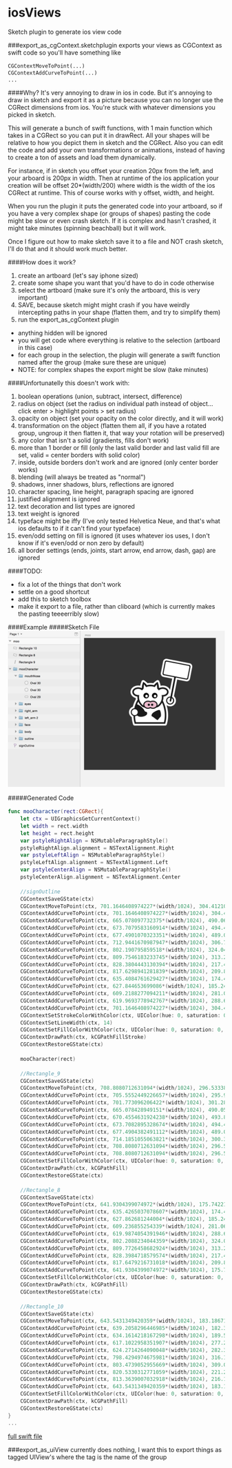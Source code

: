 iosViews
========

Sketch plugin to generate ios view code

###export_as_cgContext.sketchplugin
exports your views as CGContext as swift code
so you'll have something like

    CGContextMoveToPoint(...)
    CGContextAddCurveToPoint(...)
    ...

####Why?
It's very annoying to draw in ios in code. But it's annoying to draw in sketch and export it as a picture because you can no longer use the CGRect dimensions from ios. You're stuck with whatever dimensions you picked in sketch.

This will generate a bunch of swift functions, with 1 main function which takes in a CGRect so you can put it in drawRect. All your shapes will be relative to how you depict them in sketch and the CGRect. Also you can edit the code and add your own transformations or animations, instead of having to create a ton of assets and load them dynamically.

For instance, if in sketch you offset your creation 20px from the left, and your arboard is 200px in width. Then at runtime of the ios application your creation will be offset 20*(width/200) where width is the width of the ios CGRect at runtime. This of course works with y offset, width, and height.

When you run the plugin it puts the generated code into your artboard, so if you have a very complex shape (or groups of shapes) pasting the code might be slow or even crash sketch. If it is complex and hasn't crashed, it might take minutes (spinning beachball) but it will work.

Once I figure out how to make sketch save it to a file and NOT crash sketch, I'll do that and it should work much better.

####How does it work?
1. create an artboard (let's say iphone sized)
1. create some shape you want that you'd have to do in code otherwise
1. select the artboard (make sure it's only the artboard, this is very important)
1. SAVE, because sketch might might crash if you have weirdly intercepting paths in your shape (flatten them, and try to simplify them)
1. run the export_as_cgContext plugin
  - anything hidden will be ignored
  - you will get code where everything is relative to the selection (artboard in this case)
  - for each group in the selection, the plugin will generate a swift function named after the group (make sure these are unique)
  - NOTE: for complex shapes the export might be slow (take minutes)

####Unfortunatelly this doesn't work with:
1. boolean operations (union, subtract, intersect, difference)
1. radius on object (set the radius on individual path instead of object... click enter > highlight points > set radius)
1. opacity on object (set your opacity on the color directly, and it will work)
1. transformation on the object (flatten them all, if you have a rotated group, ungroup it then flatten it, that way your rotation will be preserved)
1. any color that isn't a solid (gradients, fills don't work)
1. more than 1 border or fill (only the last valid border and last valid fill are set, valid = center borders with solid color)
1. inside, outside borders don't work and are ignored (only center border works)
1. blending (will always be treated as "normal")
1. shadows, inner shadows, blurs, reflections are ignored
1. character spacing, line height, paragraph spacing are ignored
1. justified alignment is ignored
1. text decoration and list types are ignored
1. text weight is ignored
1. typeface might be iffy (I've only tested Helvetica Neue, and that's what ios defaults to if it can't find your typeface)
1. even/odd setting on fill is ignored (it uses whatever ios uses, I don't know if it's even/odd or non zero by default)
1. all border settings (ends, joints, start arrow, end arrow, dash, gap) are ignored

####TODO:
- fix a lot of the things that don't work
- settle on a good shortcut
- add this to sketch toolbox
- make it export to a file, rather than cliboard (which is currently makes the pasting teeeerribly slow)

####Example
#####Sketch File
![moo png](https://github.com/Charimon/iosViews/blob/master/moo.png?raw=true "moo.png")

#####Generated Code
```swift
func mooCharacter(rect:CGRect){
    let ctx = UIGraphicsGetCurrentContext()
    let width = rect.width
    let height = rect.height
    var pstyleRightAlign = NSMutableParagraphStyle()
    pstyleRightAlign.alignment = NSTextAlignment.Right
    var pstyleLeftAlign = NSMutableParagraphStyle()
    pstyleLeftAlign.alignment = NSTextAlignment.Left
    var pstyleCenterAlign = NSMutableParagraphStyle()
    pstyleCenterAlign.alignment = NSTextAlignment.Center
    
    //signOutline
    CGContextSaveGState(ctx)
    CGContextMoveToPoint(ctx, 701.1646408974227*(width/1024), 304.41210454708494*(height/1024))
    CGContextAddCurveToPoint(ctx, 701.1646408974227*(width/1024), 304.41210454708494*(height/1024), 665.7105808309632*(width/1024), 486.80743164444164*(height/1024), 665.7105808309632*(width/1024), 486.80743164444164*(height/1024))
    CGContextAddCurveToPoint(ctx, 665.078097732375*(width/1024), 490.06127510931685*(height/1024), 667.2089244827171*(width/1024), 493.2128915680838*(height/1024), 670.4551319756478*(width/1024), 493.8438903840849*(height/1024))
    CGContextAddCurveToPoint(ctx, 673.7079583160914*(width/1024), 494.47617577371165*(height/1024), 676.8580577727232*(width/1024), 492.3487511457879*(height/1024), 677.4901070323351*(width/1024), 489.0971395889602*(height/1024))
    CGContextAddCurveToPoint(ctx, 677.4901070323351*(width/1024), 489.0971395889602*(height/1024), 712.9441670987947*(width/1024), 306.70181249160345*(height/1024), 712.9441670987947*(width/1024), 306.70181249160345*(height/1024))
    CGContextAddCurveToPoint(ctx, 712.9441670987947*(width/1024), 306.70181249160345*(height/1024), 795.6868596598813*(width/1024), 322.7853626505146*(height/1024), 795.6868596598813*(width/1024), 322.7853626505146*(height/1024))
    CGContextAddCurveToPoint(ctx, 802.190795859518*(width/1024), 324.049599779612*(height/1024), 808.4885516536424*(width/1024), 319.79989024586723*(height/1024), 809.7546183233745*(width/1024), 313.28654187561085*(height/1024))
    CGContextAddCurveToPoint(ctx, 809.7546183233745*(width/1024), 313.28654187561085*(height/1024), 827.1149719389618*(width/1024), 223.97526496387604*(height/1024), 827.1149719389618*(width/1024), 223.97526496387604*(height/1024))
    CGContextAddCurveToPoint(ctx, 828.3804443130394*(width/1024), 217.4649739797159*(height/1024), 824.1276421302414*(width/1024), 211.16127081937216*(height/1024), 817.6298941281839*(width/1024), 209.89823655403328*(height/1024))
    CGContextAddCurveToPoint(ctx, 817.6298941281839*(width/1024), 209.89823655403328*(height/1024), 641.9124123625793*(width/1024), 175.74221812753365*(height/1024), 641.9124123625793*(width/1024), 175.74221812753365*(height/1024))
    CGContextAddCurveToPoint(ctx, 635.4084761629427*(width/1024), 174.47798099843627*(height/1024), 629.1107203688182*(width/1024), 178.72769053218101*(height/1024), 627.844653699086*(width/1024), 185.24103890243742*(height/1024))
    CGContextAddCurveToPoint(ctx, 627.844653699086*(width/1024), 185.24103890243742*(height/1024), 610.4843000834987*(width/1024), 274.55231581417223*(height/1024), 610.4843000834987*(width/1024), 274.55231581417223*(height/1024))
    CGContextAddCurveToPoint(ctx, 609.2188277094211*(width/1024), 281.06260679833235*(height/1024), 613.4716298922193*(width/1024), 287.3663099586761*(height/1024), 619.9693778942767*(width/1024), 288.629344224015*(height/1024))
    CGContextAddCurveToPoint(ctx, 619.9693778942767*(width/1024), 288.629344224015*(height/1024), 701.1646408974227*(width/1024), 304.4121045470849*(height/1024), 701.1646408974227*(width/1024), 304.4121045470849*(height/1024))
    CGContextAddCurveToPoint(ctx, 701.1646408974227*(width/1024), 304.4121045470849*(height/1024), 701.1646408974227*(width/1024), 304.41210454708494*(height/1024), 701.1646408974227*(width/1024), 304.41210454708494*(height/1024))
    CGContextSetStrokeColorWithColor(ctx, UIColor(hue: 0, saturation: 0, brightness: 1, alpha: 1).CGColor)
    CGContextSetLineWidth(ctx, 14)
    CGContextSetFillColorWithColor(ctx, UIColor(hue: 0, saturation: 0, brightness: 1, alpha: 1).CGColor)
    CGContextDrawPath(ctx, kCGPathFillStroke)
    CGContextRestoreGState(ctx)
    
    mooCharacter(rect)
    
    //Rectangle_9
    CGContextSaveGState(ctx)
    CGContextMoveToPoint(ctx, 708.8080712631094*(width/1024), 296.5333866933708*(height/1024))
    CGContextAddCurveToPoint(ctx, 705.5552449226657*(width/1024), 295.90110130374404*(height/1024), 702.4051454660339*(width/1024), 298.02852593166784*(height/1024), 701.773096206422*(width/1024), 301.28013748849554*(height/1024))
    CGContextAddCurveToPoint(ctx, 701.773096206422*(width/1024), 301.28013748849554*(height/1024), 665.7109120477392*(width/1024), 486.803991826708*(height/1024), 665.7109120477392*(width/1024), 486.803991826708*(height/1024))
    CGContextAddCurveToPoint(ctx, 665.078428949151*(width/1024), 490.05783529158316*(height/1024), 667.209255699493*(width/1024), 493.2094517503502*(height/1024), 670.4554631924238*(width/1024), 493.84045056635125*(height/1024))
    CGContextAddCurveToPoint(ctx, 670.4554631924238*(width/1024), 493.84045056635125*(height/1024), 670.4554631924238*(width/1024), 493.84045056635125*(height/1024), 670.4554631924238*(width/1024), 493.84045056635125*(height/1024))
    CGContextAddCurveToPoint(ctx, 673.7082895328674*(width/1024), 494.472735955978*(height/1024), 676.8583889894992*(width/1024), 492.3453113280542*(height/1024), 677.4904382491112*(width/1024), 489.0936997712265*(height/1024))
    CGContextAddCurveToPoint(ctx, 677.4904382491112*(width/1024), 489.0936997712265*(height/1024), 713.5526224077939*(width/1024), 303.56984543301405*(height/1024), 713.5526224077939*(width/1024), 303.56984543301405*(height/1024))
    CGContextAddCurveToPoint(ctx, 714.1851055063821*(width/1024), 300.3160019681389*(height/1024), 712.05427875604*(width/1024), 297.16438550937187*(height/1024), 708.8080712631094*(width/1024), 296.5333866933708*(height/1024))
    CGContextAddCurveToPoint(ctx, 708.8080712631094*(width/1024), 296.5333866933708*(height/1024), 708.8080712631094*(width/1024), 296.5333866933708*(height/1024), 708.8080712631094*(width/1024), 296.5333866933708*(height/1024))
    CGContextAddCurveToPoint(ctx, 708.8080712631094*(width/1024), 296.5333866933708*(height/1024), 708.8080712631094*(width/1024), 296.5333866933708*(height/1024), 708.8080712631094*(width/1024), 296.5333866933708*(height/1024))
    CGContextSetFillColorWithColor(ctx, UIColor(hue: 0, saturation: 0, brightness: 0.10196078431372549, alpha: 1).CGColor)
    CGContextDrawPath(ctx, kCGPathFill)
    CGContextRestoreGState(ctx)
    
    //Rectangle_8
    CGContextSaveGState(ctx)
    CGContextMoveToPoint(ctx, 641.9304399074972*(width/1024), 175.74221812753387*(height/1024))
    CGContextAddCurveToPoint(ctx, 635.4265037078607*(width/1024), 174.4779809984365*(height/1024), 629.1287479137361*(width/1024), 178.72769053218124*(height/1024), 627.862681244004*(width/1024), 185.24103890243765*(height/1024))
    CGContextAddCurveToPoint(ctx, 627.862681244004*(width/1024), 185.24103890243765*(height/1024), 610.5023276284167*(width/1024), 274.55231581417246*(height/1024), 610.5023276284167*(width/1024), 274.55231581417246*(height/1024))
    CGContextAddCurveToPoint(ctx, 609.236855254339*(width/1024), 281.0626067983326*(height/1024), 613.4896574371372*(width/1024), 287.3663099586763*(height/1024), 619.9874054391946*(width/1024), 288.6293442240152*(height/1024))
    CGContextAddCurveToPoint(ctx, 619.9874054391946*(width/1024), 288.6293442240152*(height/1024), 795.7048872047992*(width/1024), 322.7853626505148*(height/1024), 795.7048872047992*(width/1024), 322.7853626505148*(height/1024))
    CGContextAddCurveToPoint(ctx, 802.2088234044359*(width/1024), 324.0495997796121*(height/1024), 808.5065791985603*(width/1024), 319.79989024586746*(height/1024), 809.7726458682924*(width/1024), 313.286541875611*(height/1024))
    CGContextAddCurveToPoint(ctx, 809.7726458682924*(width/1024), 313.286541875611*(height/1024), 827.1329994838798*(width/1024), 223.97526496387624*(height/1024), 827.1329994838798*(width/1024), 223.97526496387624*(height/1024))
    CGContextAddCurveToPoint(ctx, 828.3984718579574*(width/1024), 217.4649739797161*(height/1024), 824.1456696751593*(width/1024), 211.1612708193724*(height/1024), 817.6479216731018*(width/1024), 209.89823655403347*(height/1024))
    CGContextAddCurveToPoint(ctx, 817.6479216731018*(width/1024), 209.89823655403347*(height/1024), 641.9304399074972*(width/1024), 175.74221812753387*(height/1024), 641.9304399074972*(width/1024), 175.74221812753387*(height/1024))
    CGContextAddCurveToPoint(ctx, 641.9304399074972*(width/1024), 175.74221812753387*(height/1024), 641.9304399074972*(width/1024), 175.74221812753387*(height/1024), 641.9304399074972*(width/1024), 175.74221812753387*(height/1024))
    CGContextSetFillColorWithColor(ctx, UIColor(hue: 0, saturation: 0, brightness: 0, alpha: 1).CGColor)
    CGContextDrawPath(ctx, kCGPathFill)
    CGContextRestoreGState(ctx)
    
    //Rectangle_10
    CGContextSaveGState(ctx)
    CGContextMoveToPoint(ctx, 643.5431349420359*(width/1024), 183.18671115157872*(height/1024))
    CGContextAddCurveToPoint(ctx, 639.2058296446985*(width/1024), 182.34362440705763*(height/1024), 635.0066916794686*(width/1024), 185.1741927757099*(height/1024), 634.1614218167298*(width/1024), 189.52272924264165*(height/1024))
    CGContextAddCurveToPoint(ctx, 634.1614218167298*(width/1024), 189.52272924264165*(height/1024), 617.9463676239584*(width/1024), 272.9419514092399*(height/1024), 617.9463676239584*(width/1024), 272.9419514092399*(height/1024))
    CGContextAddCurveToPoint(ctx, 617.1022958351907*(width/1024), 277.28432431991195*(height/1024), 619.9380960509927*(width/1024), 281.4887425852065*(height/1024), 624.2714264090048*(width/1024), 282.33105667979277*(height/1024))
    CGContextAddCurveToPoint(ctx, 624.2714264090048*(width/1024), 282.33105667979277*(height/1024), 794.0921921702608*(width/1024), 315.3408696264698*(height/1024), 794.0921921702608*(width/1024), 315.3408696264698*(height/1024))
    CGContextAddCurveToPoint(ctx, 798.4294974675981*(width/1024), 316.1839563709909*(height/1024), 802.628635432828*(width/1024), 313.35338800233853*(height/1024), 803.4739052955669*(width/1024), 309.0048515354069*(height/1024))
    CGContextAddCurveToPoint(ctx, 803.4739052955669*(width/1024), 309.0048515354069*(height/1024), 819.6889594883382*(width/1024), 225.5856293688086*(height/1024), 819.6889594883382*(width/1024), 225.5856293688086*(height/1024))
    CGContextAddCurveToPoint(ctx, 820.5330312771059*(width/1024), 221.24325645813656*(height/1024), 817.6972310613039*(width/1024), 217.03883819284198*(height/1024), 813.3639007032918*(width/1024), 216.19652409825574*(height/1024))
    CGContextAddCurveToPoint(ctx, 813.3639007032918*(width/1024), 216.19652409825574*(height/1024), 643.5431349420359*(width/1024), 183.18671115157872*(height/1024), 643.5431349420359*(width/1024), 183.18671115157872*(height/1024))
    CGContextAddCurveToPoint(ctx, 643.5431349420359*(width/1024), 183.18671115157872*(height/1024), 643.5431349420359*(width/1024), 183.18671115157872*(height/1024), 643.5431349420359*(width/1024), 183.18671115157872*(height/1024))
    CGContextSetFillColorWithColor(ctx, UIColor(hue: 0, saturation: 0, brightness: 1, alpha: 1).CGColor)
    CGContextDrawPath(ctx, kCGPathFill)
    CGContextRestoreGState(ctx)
}
...
```
[full swift file](../moo.swift)


###export_as_uiView
currently does nothing, I want this to export things as tagged UIView's where the tag is the name of the group
